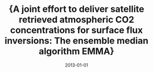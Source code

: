 ---
title: "{A joint effort to deliver satellite retrieved atmospheric CO2 concentrations for surface flux inversions: The ensemble median algorithm EMMA}"
collection: publications
permalink: /publication/2013-01-01-Reuter2013
date: 2013-01-01
venue: 'Atmospheric Chemistry and Physics'
paperurl: 'https://doi.org/10.5194/acp-13-1771-2013'
citation: 'Reuter et al., <b>{A joint effort to deliver satellite retrieved atmospheric CO2 concentrations for surface flux inversions: The ensemble median algorithm EMMA}</b>, Atmospheric Chemistry and Physics, 2013-01-01, 10.5194/acp-13-1771-2013'
---
